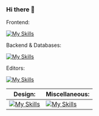 ### Hi there 👋

Frontend:

[![My Skills](https://skillicons.dev/icons?i=html,css,js,react,vite,bootstrap,alpinej)](https://skillicons.dev)

Backend & Databases:

[![My Skills](https://skillicons.dev/icons?i=java,laravel,php,py,mysql,postgres)](https://skillicons.dev)

Editors:

[![My Skills](https://skillicons.dev/icons?i=vscode,idea,webstorm,atom)](https://skillicons.dev)


| Design: | Miscellaneous: |
| -- | -- |
| [![My Skills](https://skillicons.dev/icons?i=ai,ps,figma)](https://skillicons.dev) | [![My Skills](https://skillicons.dev/icons?i=bitbucket,github,npm)](https://skillicons.dev) |


<!--
**Lucinde/Lucinde** is a ✨ _special_ ✨ repository because its `README.md` (this file) appears on your GitHub profile.

Here are some ideas to get you started:

- 🔭 I’m currently working on ...
- 🌱 I’m currently learning ...
- 👯 I’m looking to collaborate on ...
- 🤔 I’m looking for help with ...
- 💬 Ask me about ...
- 📫 How to reach me: ...
- 😄 Pronouns: ...
- ⚡ Fun fact: ...
-->
